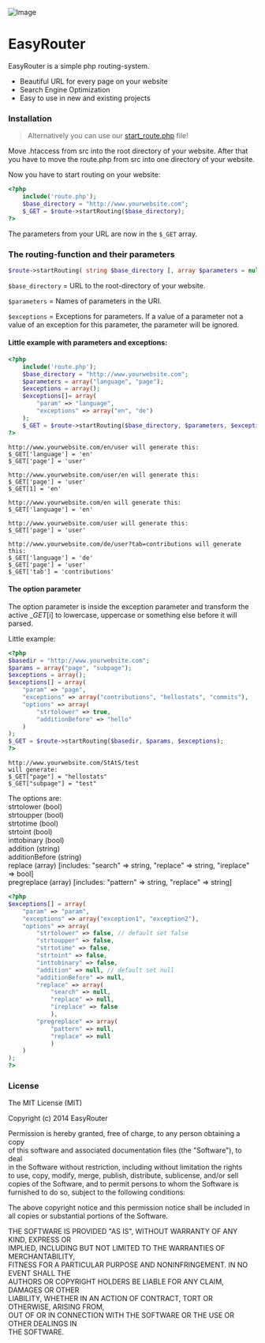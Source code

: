 ![Image](http://i.imgur.com/EIIWanz.png)

# EasyRouter

EasyRouter is a simple php routing-system.

- Beautiful URL for every page on your website
- Search Engine Optimization
- Easy to use in new and existing projects

### Installation

> Alternatively you can use our [start_route.php](https://gist.github.com/Teddy95/8387632) file!

Move .htaccess from src into the root directory of your website. After that you have to move the route.php from src into one directory of your website.

Now you have to start routing on your website:

```php
<?php
	include('route.php');
    $base_directory = "http://www.yourwebsite.com";
    $_GET = $route->startRouting($base_directory);
?>
```

The parameters from your URL are now in the ```$_GET``` array.

### The routing-function and their parameters

```php
$route->startRouting( string $base_directory [, array $parameters = null [, array $exceptions = null ]] )
```

```$base_directory``` = URL to the root-directory of your website.

```$parameters``` = Names of parameters in the URI.

```$exceptions``` = Exceptions for parameters. If a value of a parameter not a value of an exception for this parameter, the parameter will be ignored.

#### Little example with parameters and exceptions:

```php
<?php
	include('route.php');
    $base_directory = "http://www.yourwebsite.com";
    $parameters = array("language", "page");
    $exceptions = array();
    $exceptions[]= array(
    	"param" => "language",
        "exceptions" => array("en", "de")
    );
    $_GET = $route->startRouting($base_directory, $parameters, $exceptions);
?>
```

```
http://www.yourwebsite.com/en/user will generate this:
$_GET['language'] = 'en'
$_GET['page'] = 'user'

http://www.yourwebsite.com/user/en will generate this:
$_GET['page'] = 'user'
$_GET[1] = 'en'

http://www.yourwebsite.com/en will generate this:
$_GET['language'] = 'en'

http://www.yourwebsite.com/user will generate this:
$_GET['page'] = 'user'

http://www.yourwebsite.com/de/user?tab=contributions will generate this:
$_GET['language'] = 'de'
$_GET['page'] = 'user'
$_GET['tab'] = 'contributions'
```

#### The option parameter

The option parameter is inside the exception parameter and transform the active $\_GET[$i] to lowercase, uppercase or something else before it will parsed.

Little example:

```php
<?php
$basedir = "http://www.yourwebsite.com";
$params = array("page", "subpage");
$exceptions = array();
$exceptions[] = array(
	"param" => "page",
	"exceptions" => array("contributions", "hellostats", "commits"),
	"options" => array(
		"strtolower" => true,
		"additionBefore" => "hello"
	)
);
$_GET = $route->startRouting($basedir, $params, $exceptions);
?>
```

```
http://www.yourwebsite.com/StAtS/test
will generate:
$_GET["page"] = "hellostats"
$_GET["subpage"] = "test"
```

The options are:  
strtolower (bool)  
strtoupper (bool)  
strtotime (bool)  
strtoint (bool)  
inttobinary (bool)  
addition (string)  
additionBefore (string)  
replace (array) [includes: "search" => string, "replace" => string, "ireplace" => bool]  
pregreplace (array) [includes: "pattern" => string, "replace" => string]  

```php
<?php
$exceptions[] = array(
	"param" => "param",
	"exceptions" => array("exception1", "exception2"),
	"options" => array(
		"strtolower" => false, // default set false
		"strtoupper" => false,
		"strtotime" => false,
		"strtoint" => false,
		"inttobinary" => false,
		"addition" => null, // default set null
		"additionBefore" => null,
		"replace" => array(
			"search" => null,
			"replace" => null,
			"ireplace" => false
			),
		"pregreplace" => array(
			"pattern" => null,
			"replace" => null
			)
	)
);
?>
```

### License

The MIT License (MIT)

Copyright (c) 2014 EasyRouter

Permission is hereby granted, free of charge, to any person obtaining a copy  
of this software and associated documentation files (the "Software"), to deal  
in the Software without restriction, including without limitation the rights  
to use, copy, modify, merge, publish, distribute, sublicense, and/or sell  
copies of the Software, and to permit persons to whom the Software is  
furnished to do so, subject to the following conditions:

The above copyright notice and this permission notice shall be included in  
all copies or substantial portions of the Software.

THE SOFTWARE IS PROVIDED "AS IS", WITHOUT WARRANTY OF ANY KIND, EXPRESS OR  
IMPLIED, INCLUDING BUT NOT LIMITED TO THE WARRANTIES OF MERCHANTABILITY,  
FITNESS FOR A PARTICULAR PURPOSE AND NONINFRINGEMENT. IN NO EVENT SHALL THE  
AUTHORS OR COPYRIGHT HOLDERS BE LIABLE FOR ANY CLAIM, DAMAGES OR OTHER  
LIABILITY, WHETHER IN AN ACTION OF CONTRACT, TORT OR OTHERWISE, ARISING FROM,  
OUT OF OR IN CONNECTION WITH THE SOFTWARE OR THE USE OR OTHER DEALINGS IN  
THE SOFTWARE.
